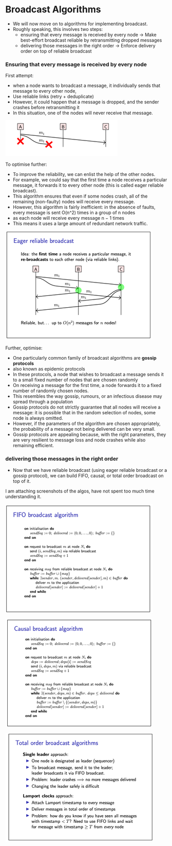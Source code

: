 # Broadcast Algorithms

- We will now move on to algorithms for implementing broadcast.
- Roughly speaking, this involves two steps:
  - ensuring that every message is received by every node -> Make best-effort broadcast reliable by retransmitting
    dropped messages
  - delivering those messages in the right order -> Enforce delivery order on top of reliable broadcast

### Ensuring that every message is received by every node

First attempt:

- when a node wants to broadcast a message, it individually sends that message to every other node,
- Use reliable links (retry + deduplicate)
- However, it could happen that a message is dropped, and the sender crashes before retransmitting it
- In this situation, one of the nodes will never receive that message.

![img.png](pics/imgbd.png)

To optimise further:

- To improve the reliability, we can enlist the help of the other nodes.
- For example, we could say that the first time a node receives a particular message, it forwards it to every other
  node (this is called eager reliable broadcast).
- This algorithm ensures that even if some nodes crash, all of the remaining (non-faulty)
  nodes will receive every message.
- However, this algorithm is fairly inefficient: in the absence of faults, every message is sent O(n^2) times in a group
  of n nodes
- as each node will receive every message n − 1 times
- This means it uses a large amount of redundant network traffic.

![img.png](pics/img-eg.png)

Further, optimise:

- One particularly common family of broadcast algorithms are **gossip protocols**
- also known as epidemic protocols
- In these protocols, a node that wishes to broadcast a message sends it to a small fixed number of nodes that are
  chosen randomly
- On receiving a message for the first time, a node forwards it to a fixed number of randomly chosen nodes.
- This resembles the way gossip, rumours, or an infectious disease may spread through a population
- Gossip protocols do not strictly guarantee that all nodes will receive a message: it is possible that in the random
  selection of nodes, some node is always omitted.
- However, if the parameters of the algorithm are chosen appropriately, the probability of a message not being delivered
  can be very small.
- Gossip protocols are appealing because, with the right parameters, they are very resilient to message loss and node
  crashes while also remaining efficient.

### delivering those messages in the right order

- Now that we have reliable broadcast (using eager reliable broadcast or a gossip protocol), we can build FIFO, causal,
  or total order broadcast on top of it.

I am attaching screenshots of the algos, have not spent too much time understanding it.

![img.png](pics/imgdshfgj.png)

![img_1.png](pics/dfshj.png)

![img_2.png](pics/jhklyiu.png)
